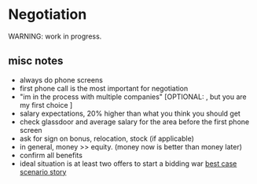# Negotiation

WARNING: work in progress.

## misc notes
- always do phone screens
- first phone call is the most important for negotiation
- "im in the process with multiple companies" [OPTIONAL: , but you are my first choice ]
- salary expectations, 20% higher than what you think you should get
- check glassdoor and average salary for the area before the first phone screen
- ask for sign on bonus, relocation, stock (if applicable)
- in general, money >> equity. (money now is better than money later)
- confirm all benefits
- ideal situation is at least two offers to start a bidding war [best case scenario story](https://haseebq.com/farewell-app-academy-hello-airbnb-part-ii/)